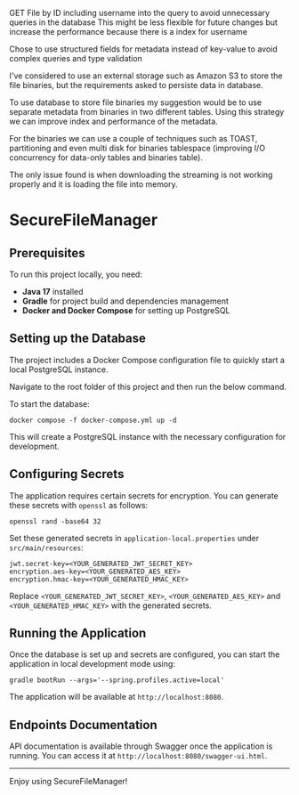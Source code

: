 GET File by ID including username into the query to avoid unnecessary queries in the database
This might be less flexible for future changes but increase the performance because there is a index for username

Chose to use structured fields for metadata instead of key-value to avoid complex queries and type validation

I've considered to use an external storage such as Amazon S3 to store the file binaries, but the requirements asked to persiste data in database.

To use database to store file binaries my suggestion would be to use separate metadata from binaries in two different tables.
Using this strategy we can improve index and performance of the metadata.

For the binaries we can use a couple of techniques such as TOAST, partitioning and even multi disk for binaries tablespace (improving I/O concurrency for data-only tables and binaries table).

The only issue found is when downloading the streaming is not working properly and it is loading the file into memory.

# SecureFileManager

## Prerequisites

To run this project locally, you need:

- **Java 17** installed
- **Gradle** for project build and dependencies management
- **Docker and Docker Compose** for setting up PostgreSQL

## Setting up the Database

The project includes a Docker Compose configuration file to quickly start a local PostgreSQL instance.

Navigate to the root folder of this project and then run the below command.

To start the database:

```
docker compose -f docker-compose.yml up -d
```

This will create a PostgreSQL instance with the necessary configuration for development.

## Configuring Secrets

The application requires certain secrets for encryption. You can generate these secrets with `openssl` as follows:

```
openssl rand -base64 32
```

Set these generated secrets in `application-local.properties` under `src/main/resources`:

```
jwt.secret-key=<YOUR_GENERATED_JWT_SECRET_KEY>
encryption.aes-key=<YOUR_GENERATED_AES_KEY>
encryption.hmac-key=<YOUR_GENERATED_HMAC_KEY>
```

Replace `<YOUR_GENERATED_JWT_SECRET_KEY>`, `<YOUR_GENERATED_AES_KEY>` and `<YOUR_GENERATED_HMAC_KEY>` with the generated secrets.

## Running the Application

Once the database is set up and secrets are configured, you can start the application in local development mode using:

```
gradle bootRun --args='--spring.profiles.active=local'
```

The application will be available at `http://localhost:8080`.

## Endpoints Documentation

API documentation is available through Swagger once the application is running. You can access it at `http://localhost:8080/swagger-ui.html`.

---

Enjoy using SecureFileManager!
